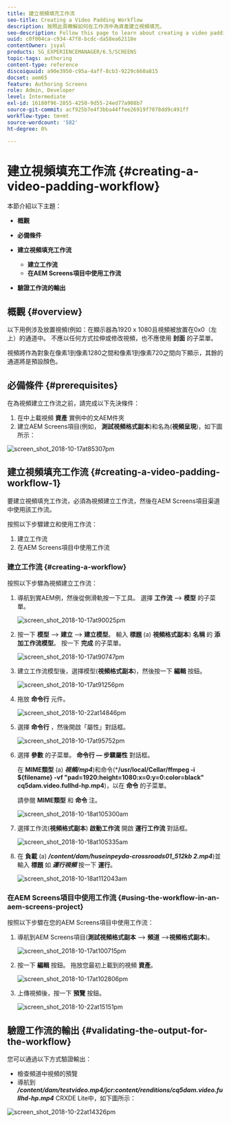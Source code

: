 ```yaml
---
title: 建立視頻填充工作流
seo-title: Creating a Video Padding Workflow
description: 按照此頁瞭解如何在工作流中為資產建立視頻填充。
seo-description: Follow this page to learn about creating a video padding in the workflow for your assets.
uuid: c0f004ca-c934-47f8-bcdc-da58ea62118e
contentOwner: jsyal
products: SG_EXPERIENCEMANAGER/6.5/SCREENS
topic-tags: authoring
content-type: reference
discoiquuid: a90e3950-c95a-4aff-8cb3-9229c660a815
docset: aem65
feature: Authoring Screens
role: Admin, Developer
level: Intermediate
exl-id: 16180f96-2855-4250-9d55-24ed77a908b7
source-git-commit: acf925b7e4f3bba44ffee26919f7078dd9c491ff
workflow-type: tm+mt
source-wordcount: '582'
ht-degree: 0%

---
```


# 建立視頻填充工作流 {#creating-a-video-padding-workflow}

本節介紹以下主題：

* **概觀**
* **必備條件**
* **建立視頻填充工作流**
   * **建立工作流**
   * **在AEM Screens項目中使用工作流**

* **驗證工作流的輸出**

## 概觀 {#overview}

以下用例涉及放置視頻(例如：在顯示器為1920 x 1080且視頻被放置在0x0（左上）的通道中。 不應以任何方式拉伸或修改視頻，也不應使用 **封面** 的子菜單。

視頻將作為對象在像素1到像素1280之間和像素1到像素720之間向下顯示，其餘的通道將是預設顏色。

## 必備條件 {#prerequisites}

在為視頻建立工作流之前，請完成以下先決條件：

1. 在中上載視頻 **資產** 實例中的文AEM件夾
1. 建立AEM Screens項目(例如， **測試視頻格式副本**)和名為(**視頻呈現**)，如下圖所示：

![screen_shot_2018-10-17at85307pm](assets/screen_shot_2018-10-17at85307pm.png)

## 建立視頻填充工作流 {#creating-a-video-padding-workflow-1}

要建立視頻填充工作流，必須為視頻建立工作流，然後在AEM Screens項目渠道中使用該工作流。

按照以下步驟建立和使用工作流：

1. 建立工作流
1. 在AEM Screens項目中使用工作流

### 建立工作流 {#creating-a-workflow}

按照以下步驟為視頻建立工作流：

1. 導航到實AEM例，然後從側滑軌按一下工具。 選擇 **工作流** —> **模型** 的子菜單。

   ![screen_shot_2018-10-17at90025pm](assets/screen_shot_2018-10-17at90025pm.png)

1. 按一下 **模型** —> **建立** —> **建立模型**。 輸入 **標題** (a) **視頻格式副本**) **名稱** 的 **添加工作流模型**。 按一下 **完成** 的子菜單。

   ![screen_shot_2018-10-17at90747pm](assets/screen_shot_2018-10-17at90747pm.png)

1. 建立工作流模型後，選擇模型(**視頻格式副本**)，然後按一下 **編輯** 按鈕。

   ![screen_shot_2018-10-17at91256pm](assets/screen_shot_2018-10-17at91256pm.png)

1. 拖放 **命令行** 元件。

   ![screen_shot_2018-10-22at14846pm](assets/screen_shot_2018-10-22at14846pm.png)

1. 選擇 **命令行** ，然後開啟「屬性」對話框。

   ![screen_shot_2018-10-17at95752pm](assets/screen_shot_2018-10-17at95752pm.png)

1. 選擇 **參數** 的子菜單。 **命令行 — 步驟屬性** 對話框。

   在 **MIME類型** (a) ***視頻/mp4***)和命令(***/usr/local/Cellar/ffmpeg -i ${filename} -vf &quot;pad=1920:height=1080:x=0:y=0:color=black&quot; cq5dam.video.fullhd-hp.mp4**)，以在 **命令** 的子菜單。

   請參閱 **MIME類型** 和 **命令** 注。

   ![screen_shot_2018-10-18at105300am](assets/screen_shot_2018-10-18at105300am.png)

1. 選擇工作流(**視頻格式副本**) **啟動工作流** 開啟 **運行工作流** 對話框。

   ![screen_shot_2018-10-18at105335am](assets/screen_shot_2018-10-18at105335am.png)

1. 在 **負載** (a) ***/content/dam/huseinpeyda-crossroads01_512kb 2.mp4***)並輸入 **標題** 如 ***運行視頻*** 按一下 **運行**。

   ![screen_shot_2018-10-18at112043am](assets/screen_shot_2018-10-18at112043am.png)

### 在AEM Screens項目中使用工作流 {#using-the-workflow-in-an-aem-screens-project}

按照以下步驟在您的AEM Screens項目中使用工作流：

1. 導航到AEM Screens項目(**測試視頻格式副本** —> **頻道** —>**視頻格式副本**)。

   ![screen_shot_2018-10-17at100715pm](assets/screen_shot_2018-10-17at100715pm.png)

1. 按一下 **編輯** 按鈕。 拖放您最初上載到的視頻 **資產**。

   ![screen_shot_2018-10-17at102806pm](assets/screen_shot_2018-10-17at102806pm.png)

1. 上傳視頻後，按一下 **預覽** 按鈕。

   ![screen_shot_2018-10-22at15151pm](assets/screen_shot_2018-10-22at15151pm.png)

## 驗證工作流的輸出 {#validating-the-output-for-the-workflow}

您可以通過以下方式驗證輸出：

* 檢查頻道中視頻的預覽
* 導航到 ***/content/dam/testvideo.mp4/jcr:content/renditions/cq5dam.video.fullhd-hp.mp4*** CRXDE Lite中，如下圖所示：

![screen_shot_2018-10-22at14326pm](assets/screen_shot_2018-10-22at14326pm.png)
